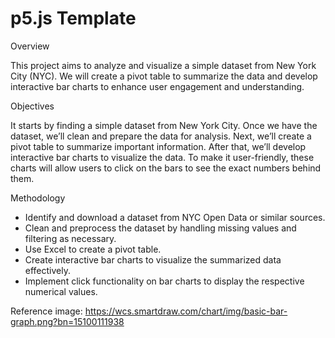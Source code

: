 # p5.js Template

Overview

This project aims to analyze and visualize a simple dataset from New York City (NYC). We will create a pivot table to summarize the data and develop interactive bar charts to enhance user engagement and understanding.

Objectives

It starts by finding a simple dataset from New York City. Once we have the dataset, we’ll clean and prepare the data for analysis. Next, we’ll create a pivot table to summarize important information. After that, we’ll develop interactive bar charts to visualize the data. To make it user-friendly, these charts will allow users to click on the bars to see the exact numbers behind them.

Methodology

- Identify and download a dataset from NYC Open Data or similar sources.
- Clean and preprocess the dataset by handling missing values and filtering as necessary.
- Use Excel to create a pivot table.
- Create interactive bar charts to visualize the summarized data effectively.
- Implement click functionality on bar charts to display the respective numerical values.
  
Reference image: https://wcs.smartdraw.com/chart/img/basic-bar-graph.png?bn=15100111938

